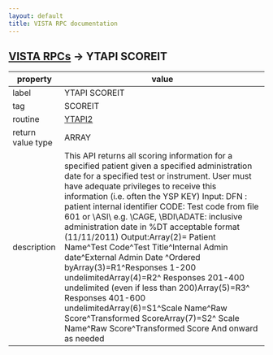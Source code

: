 ```yaml
---
layout: default
title: VISTA RPC documentation
---
```




## [VISTA RPCs](TableOfContent.md) &#8594; YTAPI SCOREIT 

 property | value 
--- | --- 
 label | YTAPI SCOREIT
 tag | SCOREIT
 routine | [YTAPI2](http://code.osehra.org/dox/Routine_YTAPI2_source.html)
 return value type | ARRAY
 description | This API returns all scoring information for a specified patient given a specified administration date for a specified test or instrument.  User must have adequate privileges to receive this information (i.e. often the YSP KEY) Input:                 DFN : patient internal identifier                CODE: Test code from file 601 or \ASI\ e.g. \CAGE\, \BDI\ADATE: inclusive administration date in %DT acceptable format (11/11/2011) Output:Array(2)= Patient Name^Test Code^Test Title^Internal Admin date^External Admin Date ^Ordered byArray(3)=R1^Responses 1-200 undelimitedArray(4)=R2^ Responses 201-400 undelimited (even if less than 200)Array(5)=R3^ Responses 401-600 undelimitedArray(6)=S1^Scale Name^Raw Score^Transformed ScoreArray(7)=S2^ Scale Name^Raw Score^Transformed Score   And onward as needed